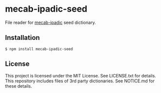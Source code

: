 # mecab-ipadic-seed

File reader for [mecab-ipadic](https://github.com/taku910/mecab/tree/master/mecab-ipadic) seed dictionary.

## Installation

    $ npm install mecab-ipadic-seed

## License

This project is licensed under the MIT License. See LICENSE.txt for details.
This repository includes files of 3rd party dictionaries. See NOTICE.md for these details.
